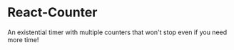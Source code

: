 # React-Counter

An existential timer with multiple counters that won't stop even if you need more time!
